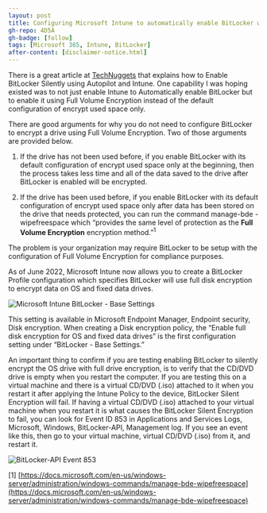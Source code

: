 ```yaml
---
layout: post
title: Configuring Microsoft Intune to automatically enable BitLocker with full volume encryption
gh-repo: 4D5A
gh-badge: [follow]
tags: [Microsoft 365, Intune, BitLocker]
after-content: [disclaimer-notice.html]
---
```

There is a great article at [TechNuggets](https://mrshannon.wordpress.com/2020/06/25/enable-bitlocker-silently-using-autopilot-and-intune/) that explains how to Enable BitLocker Silently using Autopilot and Intune. One capability I was hoping existed was to not just enable Intune to Automatically enable BitLocker but to enable it using Full Volume Encryption instead of the default configuration of encrypt used space only.

There are good arguments for why you do not need to configure BitLocker to encrypt a drive using Full Volume Encryption. Two of those arguments are provided below.

1. If the drive has not been used before, if you enable BitLocker with its default configuration of encrypt used space only at the beginning, then the process takes less time and all of the data saved to the drive after BitLocker is enabled will be encrypted.

2. If the drive has been used before, if you enable BitLocker with its default configuration of encrypt used space only after data has been stored on the drive that needs protected, you can run the command manage-bde -wipefreespace which “provides the same level of protection as the **Full Volume Encryption** encryption method.”<sup>1</sup>

The problem is your organization may require BitLocker to be setup with the configuration of Full Volume Encryption for compliance purposes.

As of June 2022, Microsoft Intune now allows you to create a BitLocker Profile configuration which specifies BitLocker will use full disk encryption to encrypt data on OS and fixed data drives.

<img src="{{ 'assets/img/2022-07-10-configuring-microsoft-intune-to-automatically-enable-bitlocker-with-full-volume-encryption/microsoft-intune-bitlocker-base-settings.png' | relative_url }}" alt="Microsoft Intune BitLocker - Base Settings" />

This setting is available in Microsoft Endpoint Manager, Endpoint security, Disk encryption. When creating a Disk encryption policy, the “Enable full disk encryption for OS and fixed data drives” is the first configuration setting under “BitLocker - Base Settings.”

An important thing to confirm if you are testing enabling BitLocker to silently encrypt the OS drive with full drive encryption, is to verify that the CD/DVD drive is empty when you restart the computer. If you are testing this on a virtual machine and there is a virtual CD/DVD (.iso) attached to it when you restart it after applying the Intune Policy to the device, BitLocker Silent Encryption will fail. If having a virtual CD/DVD (.iso) attached to your virtual machine when you restart it is what causes the BitLocker Silent Encryption to fail, you can look for Event ID 853 in Applications and Services Logs, Microsoft, Windows, BitLocker-API, Management log. If you see an event like this, then go to your virtual machine, virtual CD/DVD (.iso) from it, and restart it.

<img src="{{ 'assets/img/2022-07-10-configuring-microsoft-intune-to-automatically-enable-bitlocker-with-full-volume-encryption/bitlocker-api-management-event-853.png' | relative_url }}" alt="BitLocker-API Event 853" />

[1] [https://docs.microsoft.com/en-us/windows-server/administration/windows-commands/manage-bde-wipefreespace](https://docs.microsoft.com/en-us/windows-server/administration/windows-commands/manage-bde-wipefreespace)